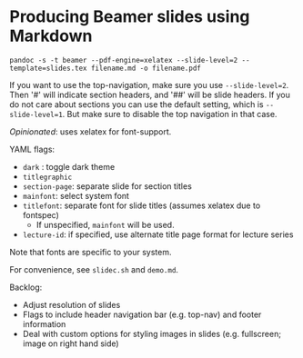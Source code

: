 # Producing Beamer slides using Markdown

`pandoc -s -t beamer --pdf-engine=xelatex --slide-level=2 --             template=slides.tex filename.md -o filename.pdf`

If you want to use the top-navigation, make sure you use `--slide-level=2`. 
Then '#' will indicate section headers, and '##' will be slide headers.
If you do not care about sections you can use the default setting, which is `--slide-level=1`.
But make sure to disable the top navigation in that case.

*Opinionated*: uses xelatex for font-support.

YAML flags:

- `dark` : toggle dark theme
- `titlegraphic`
- `section-page`: separate slide for section titles
- `mainfont`: select system font 
- `titlefont`: separate font for slide titles (assumes xelatex due to fontspec)
    * If unspecified, `mainfont` will be used.
- `lecture-id`: if specified, use alternate title page format for lecture series

Note that fonts are specific to your system.

For convenience, see `slidec.sh` and `demo.md`.

Backlog:

- Adjust resolution of slides
- Flags to include header navigation bar (e.g. top-nav) and footer information
- Deal with custom options for styling images in slides (e.g. fullscreen; image on right hand side)
